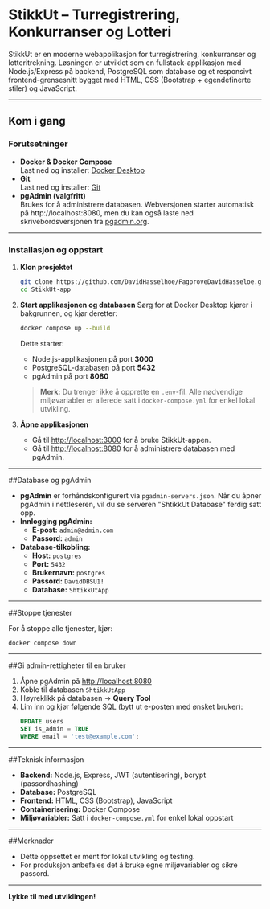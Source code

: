 # StikkUt – Turregistrering, Konkurranser og Lotteri

StikkUt er en moderne webapplikasjon for turregistrering, konkurranser og lotteritrekning. Løsningen er utviklet som en fullstack-applikasjon med Node.js/Express på backend, PostgreSQL som database og et responsivt frontend-grensesnitt bygget med HTML, CSS (Bootstrap + egendefinerte stiler) og JavaScript.

---

## Kom i gang

### **Forutsetninger**

- **Docker & Docker Compose**  
  Last ned og installer: [Docker Desktop](https://www.docker.com/products/docker-desktop)
- **Git**  
  Last ned og installer: [Git](https://git-scm.com/)
- **pgAdmin (valgfritt)**  
  Brukes for å administrere databasen. Webversjonen starter automatisk på http://localhost:8080, men du kan også laste ned skrivebordsversjonen fra [pgadmin.org](https://www.pgadmin.org/).

---

### **Installasjon og oppstart**

1. **Klon prosjektet**

   ```bash
   git clone https://github.com/DavidHasselhoe/FagproveDavidHasseloe.git
   cd StikkUt-app
   ```

2. **Start applikasjonen og databasen**
   Sørg for at Docker Desktop kjører i bakgrunnen, og kjør deretter:

   ```bash
   docker compose up --build
   ```

   Dette starter:

   - Node.js-applikasjonen på port **3000**
   - PostgreSQL-databasen på port **5432**
   - pgAdmin på port **8080**

   > **Merk:** Du trenger ikke å opprette en `.env`-fil. Alle nødvendige miljøvariabler er allerede satt i `docker-compose.yml` for enkel lokal utvikling.

3. **Åpne applikasjonen**
   - Gå til [http://localhost:3000](http://localhost:3000) for å bruke StikkUt-appen.
   - Gå til [http://localhost:8080](http://localhost:8080) for å administrere databasen med pgAdmin.

---

##Database og pgAdmin

- **pgAdmin** er forhåndskonfigurert via `pgadmin-servers.json`. Når du åpner pgAdmin i nettleseren, vil du se serveren "ShtikkUt Database" ferdig satt opp.
- **Innlogging pgAdmin:**
  - **E-post:** `admin@admin.com`
  - **Passord:** `admin`
- **Database-tilkobling:**
  - **Host:** `postgres`
  - **Port:** `5432`
  - **Brukernavn:** `postgres`
  - **Passord:** `DavidDBSU1!`
  - **Database:** `ShtikkUtApp`

---

##Stoppe tjenester

For å stoppe alle tjenester, kjør:

```bash
docker compose down
```

---

##Gi admin-rettigheter til en bruker

1. Åpne pgAdmin på [http://localhost:8080](http://localhost:8080)
2. Koble til databasen `ShtikkUtApp`
3. Høyreklikk på databasen → **Query Tool**
4. Lim inn og kjør følgende SQL (bytt ut e-posten med ønsket bruker):
   ```sql
   UPDATE users
   SET is_admin = TRUE
   WHERE email = 'test@example.com';
   ```

---

##Teknisk informasjon

- **Backend:** Node.js, Express, JWT (autentisering), bcrypt (passordhashing)
- **Database:** PostgreSQL
- **Frontend:** HTML, CSS (Bootstrap), JavaScript
- **Containerisering:** Docker Compose
- **Miljøvariabler:** Satt i `docker-compose.yml` for enkel lokal oppstart

---

##Merknader

- Dette oppsettet er ment for lokal utvikling og testing.
- For produksjon anbefales det å bruke egne miljøvariabler og sikre passord.

---

**Lykke til med utviklingen!**
